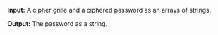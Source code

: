 **Input:** A cipher grille and a ciphered password as an arrays of strings.

**Output:** The password as a string. 

